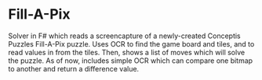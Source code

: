 # Fill-A-Pix

Solver in F# which reads a screencapture of a newly-created Conceptis Puzzles Fill-A-Pix puzzle.  Uses OCR to find
the game board and tiles, and to read values in from the tiles.  Then, shows a list of moves which will solve the
puzzle.  As of now, includes simple OCR which can compare one bitmap to another and return a difference value.
